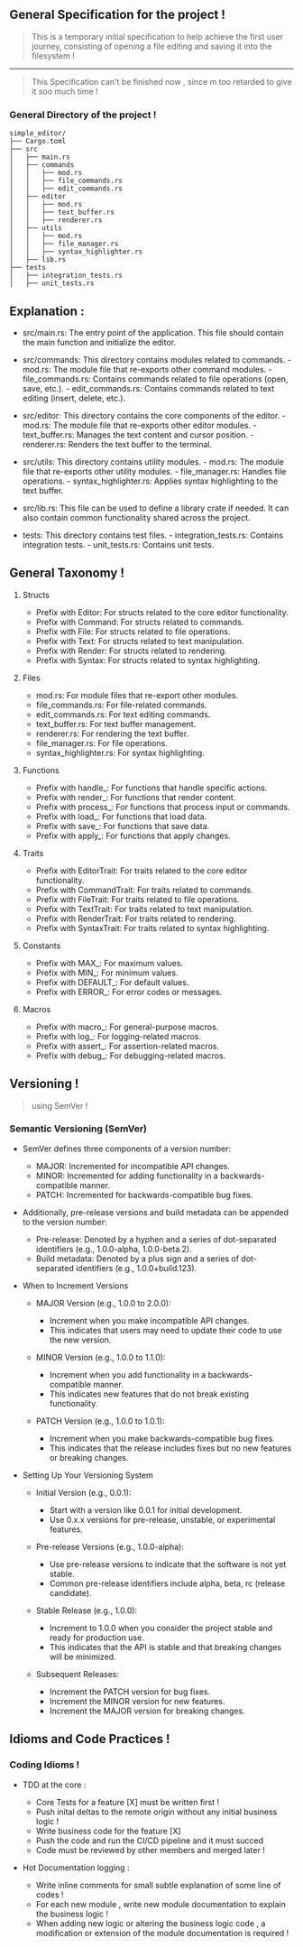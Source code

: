 ## General Specification for the project !   
> This is a temporary initial specification to help achieve the first user journey, consisting of opening a file editing and saving it into the filesystem !    
--- 
> This Specification can't be finished now , since m too retarded to give it soo much time !   

### General Directory of the project !   
``` 
simple_editor/
├── Cargo.toml
├── src
│   ├── main.rs
│   ├── commands
│   │   ├── mod.rs
│   │   ├── file_commands.rs
│   │   ├── edit_commands.rs
│   ├── editor
│   │   ├── mod.rs
│   │   ├── text_buffer.rs
│   │   ├── renderer.rs
│   ├── utils
│   │   ├── mod.rs
│   │   ├── file_manager.rs
│   │   ├── syntax_highlighter.rs
│   ├── lib.rs
├── tests
│   ├── integration_tests.rs
│   ├── unit_tests.rs
```

## Explanation :   

- src/main.rs: The entry point of the application. This file should contain the main function and initialize the editor.

- src/commands: This directory contains modules related to commands.
        - mod.rs: The module file that re-exports other command modules.
        - file_commands.rs: Contains commands related to file operations (open, save, etc.).
        - edit_commands.rs: Contains commands related to text editing (insert, delete, etc.).

- src/editor: This directory contains the core components of the editor.
        - mod.rs: The module file that re-exports other editor modules.
        - text_buffer.rs: Manages the text content and cursor position.
        - renderer.rs: Renders the text buffer to the terminal.

- src/utils: This directory contains utility modules.
        - mod.rs: The module file that re-exports other utility modules.
        - file_manager.rs: Handles file operations.
        - syntax_highlighter.rs: Applies syntax highlighting to the text buffer.

- src/lib.rs: This file can be used to define a library crate if needed. It can also contain common functionality shared across the project.

- tests: This directory contains test files.
        - integration_tests.rs: Contains integration tests.
        - unit_tests.rs: Contains unit tests.

## General Taxonomy ! 

1. Structs

    - Prefix with Editor: For structs related to the core editor functionality.
    - Prefix with Command: For structs related to commands.
    - Prefix with File: For structs related to file operations.
    - Prefix with Text: For structs related to text manipulation.
    - Prefix with Render: For structs related to rendering.
    - Prefix with Syntax: For structs related to syntax highlighting.

2. Files

    - mod.rs: For module files that re-export other modules.
    - file_commands.rs: For file-related commands.
    - edit_commands.rs: For text editing commands.
    - text_buffer.rs: For text buffer management.
    - renderer.rs: For rendering the text buffer.
    - file_manager.rs: For file operations.
    - syntax_highlighter.rs: For syntax highlighting.

3. Functions

    - Prefix with handle_: For functions that handle specific actions.
    - Prefix with render_: For functions that render content.
    - Prefix with process_: For functions that process input or commands.
    - Prefix with load_: For functions that load data.
    - Prefix with save_: For functions that save data.
    - Prefix with apply_: For functions that apply changes.

4. Traits

    - Prefix with EditorTrait: For traits related to the core editor functionality.
    - Prefix with CommandTrait: For traits related to commands.
    - Prefix with FileTrait: For traits related to file operations.
    - Prefix with TextTrait: For traits related to text manipulation.
    - Prefix with RenderTrait: For traits related to rendering.
    - Prefix with SyntaxTrait: For traits related to syntax highlighting.

5. Constants

    - Prefix with MAX_: For maximum values.
    - Prefix with MIN_: For minimum values.
    - Prefix with DEFAULT_: For default values.
    - Prefix with ERROR_: For error codes or messages.

6. Macros

    - Prefix with macro_: For general-purpose macros.
    - Prefix with log_: For logging-related macros.
    - Prefix with assert_: For assertion-related macros.
    - Prefix with debug_: For debugging-related macros.

## Versioning ! 
> using SemVer !   
### Semantic Versioning (SemVer)

- SemVer defines three components of a version number:

    - MAJOR: Incremented for incompatible API changes.
    - MINOR: Incremented for adding functionality in a backwards-compatible manner.
    - PATCH: Incremented for backwards-compatible bug fixes.

- Additionally, pre-release versions and build metadata can be appended to the version number:

    - Pre-release: Denoted by a hyphen and a series of dot-separated identifiers (e.g., 1.0.0-alpha, 1.0.0-beta.2).
    - Build metadata: Denoted by a plus sign and a series of dot-separated identifiers (e.g., 1.0.0+build.123).

- When to Increment Versions

    - MAJOR Version (e.g., 1.0.0 to 2.0.0):
        - Increment when you make incompatible API changes.
        - This indicates that users may need to update their code to use the new version.

    - MINOR Version (e.g., 1.0.0 to 1.1.0):
        - Increment when you add functionality in a backwards-compatible manner.
        - This indicates new features that do not break existing functionality.

    - PATCH Version (e.g., 1.0.0 to 1.0.1):
        - Increment when you make backwards-compatible bug fixes.
        - This indicates that the release includes fixes but no new features or breaking changes.

- Setting Up Your Versioning System

    - Initial Version (e.g., 0.0.1):
        - Start with a version like 0.0.1 for initial development.
        - Use 0.x.x versions for pre-release, unstable, or experimental features.

    - Pre-release Versions (e.g., 1.0.0-alpha):
        - Use pre-release versions to indicate that the software is not yet stable.
        - Common pre-release identifiers include alpha, beta, rc (release candidate).

    - Stable Release (e.g., 1.0.0):
        - Increment to 1.0.0 when you consider the project stable and ready for production use.
        - This indicates that the API is stable and that breaking changes will be minimized.

    - Subsequent Releases:
        - Increment the PATCH version for bug fixes.
        - Increment the MINOR version for new features.
        - Increment the MAJOR version for breaking changes.

## Idioms and Code Practices !  
### Coding Idioms ! 

- TDD at the core : 
  - Core Tests for a feature [X] must be written first ! 
  - Push inital deltas to the remote origin without any initial business logic ! 
  - Write business code for the feature [X] 
  - Push the code and run the CI/CD pipeline and it must succed 
  - Code must be reviewed by other members and merged later ! 

- Hot Documentation logging : 
  - Write inline comments for small subtle explanation of some line of codes !  
  - For each new module , write new module documentation to explain the business logic !   
  - When adding new logic or altering the business logic code , a modification or extension of the module documentation is required !
